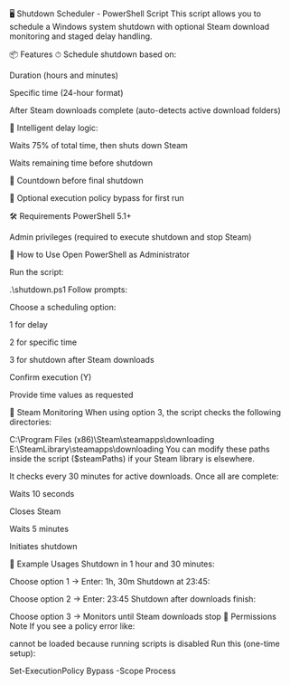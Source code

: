 🖥️ Shutdown Scheduler - PowerShell Script
This script allows you to schedule a Windows system shutdown with optional Steam download monitoring and staged delay handling.

📦 Features
⏱ Schedule shutdown based on:

Duration (hours and minutes)

Specific time (24-hour format)

After Steam downloads complete (auto-detects active download folders)

🧠 Intelligent delay logic:

Waits 75% of total time, then shuts down Steam

Waits remaining time before shutdown

💬 Countdown before final shutdown

🔐 Optional execution policy bypass for first run

🛠️ Requirements
PowerShell 5.1+

Admin privileges (required to execute shutdown and stop Steam)

🚀 How to Use
Open PowerShell as Administrator

Run the script:

.\shutdown.ps1
Follow prompts:

Choose a scheduling option:

1 for delay

2 for specific time

3 for shutdown after Steam downloads

Confirm execution (Y)

Provide time values as requested

📂 Steam Monitoring
When using option 3, the script checks the following directories:

C:\Program Files (x86)\Steam\steamapps\downloading
E:\SteamLibrary\steamapps\downloading
You can modify these paths inside the script ($steamPaths) if your Steam library is elsewhere.

It checks every 30 minutes for active downloads. Once all are complete:

Waits 10 seconds

Closes Steam

Waits 5 minutes

Initiates shutdown

🧪 Example Usages
Shutdown in 1 hour and 30 minutes:


Choose option 1 → Enter: 1h, 30m
Shutdown at 23:45:


Choose option 2 → Enter: 23:45
Shutdown after downloads finish:


Choose option 3 → Monitors until Steam downloads stop
🛑 Permissions Note
If you see a policy error like:


cannot be loaded because running scripts is disabled
Run this (one-time setup):

Set-ExecutionPolicy Bypass -Scope Process
